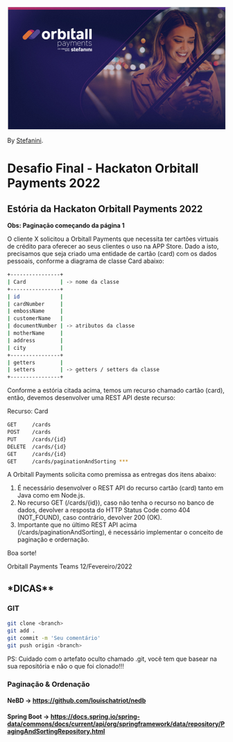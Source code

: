 ![Projeto Customers](orbitall-payments.png)

By [Stefanini](https://stefanini.com/).

# Desafio Final - Hackaton Orbitall Payments 2022

## Estória da Hackaton Orbitall Payments 2022

**Obs: Paginação começando da página 1**

O cliente X solicitou a Orbitall Payments que necessita ter cartões virtuais de crédito para oferecer ao seus clientes o uso na APP Store. Dado a isto, precisamos que seja criado uma entidade de cartão (card) com os dados pessoais, conforme a diagrama de classe Card abaixo:

```sh
+----------------+
| Card           | -> nome da classe
+----------------+
| id             |
| cardNumber     |
| embossName     |
| customerName   |
| documentNumber | -> atributos da classe
| motherName     |
| address        |
| city           |
+----------------+
| getters        |
| setters        | -> getters / setters da classe
+----------------+
```

Conforme a estória citada acima, temos um recurso chamado cartão (card), então, devemos desenvolver uma REST API deste recurso:

Recurso: Card

```sh
GET     /cards
POST    /cards
PUT     /cards/{id}
DELETE  /cards/{id}
GET     /cards/{id}
GET     /cards/paginationAndSorting ***
```

A Orbitall Payments solicita como premissa as entregas dos itens abaixo:

1. É necessário desenvolver o REST API do recurso cartão (card) tanto em Java como em Node.js.
2. No recurso GET (/cards/{id}), caso não tenha o recurso no banco de dados, devolver a resposta do HTTP Status Code como 404 (NOT_FOUND), caso contrário, devolver 200 (OK).
3. Importante que no último REST API acima (/cards/paginationAndSorting), é necessário implementar o conceito de paginação e ordernação.

Boa sorte!

Orbitall Payments Teams
12/Fevereiro/2022

## **\*DICAS\*\***

### **GIT**

```sh
git clone <branch>
git add .
git commit -m 'Seu comentário'
git push origin <branch>
```

PS: Cuidado com o artefato oculto chamado .git, você tem que basear na sua repositória e não o que foi clonado!!!

### **Paginação & Ordenação**

#### NeBD -> <https://github.com/louischatriot/nedb>

#### Spring Boot -> <https://docs.spring.io/spring-data/commons/docs/current/api/org/springframework/data/repository/PagingAndSortingRepository.html>
